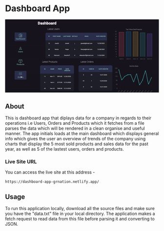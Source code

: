 # Dashboard App

![](dashboard.gif)

## About

This is dashboard app that diplays data for a company in regards to their operations i.e Users, Orders and Products which it fetches from a file parses the data which will be rendered in a clean organise and useful manner. The app initials loads at the main dashboard which displays general info which gives the user an overview of trends of the company using charts that display the 5 most sold products and sales data for the past year, as well as 5 of the lastest users, orders and products.

### Live Site URL

You can access the live site at this address -

    https://dashboard-app-grnation.netlify.app/

## Usage

To run this application locally, download all the source files and make sure you have the "data.txt" file in your local directory. The application makes a fetch request to read data from this file before parsing it and converting to JSON.
